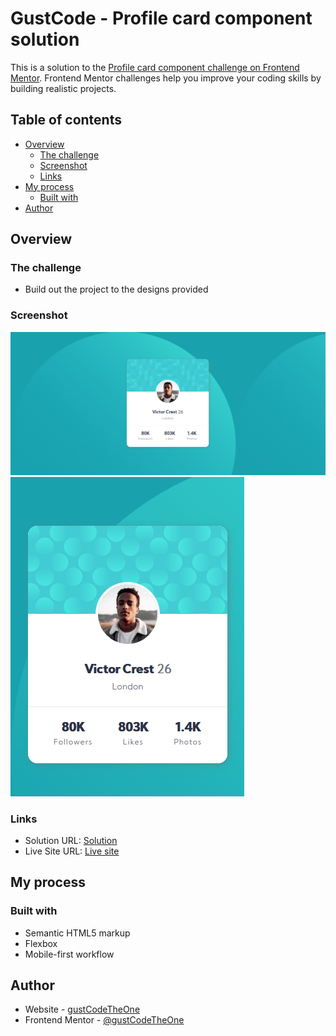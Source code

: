 # GustCode - Profile card component solution

This is a solution to the [Profile card component challenge on Frontend Mentor](https://www.frontendmentor.io/challenges/profile-card-component-cfArpWshJ). Frontend Mentor challenges help you improve your coding skills by building realistic projects.

## Table of contents

- [Overview](#overview)
  - [The challenge](#the-challenge)
  - [Screenshot](#screenshot)
  - [Links](#links)
- [My process](#my-process)
  - [Built with](#built-with)
- [Author](#author)

## Overview

### The challenge

- Build out the project to the designs provided

### Screenshot

![](./ProfileCardComponent-PC.PNG)
![](./ProfileCardComponent-Mobile.PNG)

### Links

- Solution URL: [Solution](https://www.frontendmentor.io/solutions/profile-card-component-html-css-flexbox-GDdVfq3F5)
- Live Site URL: [Live site](https://gustcodetheone.github.io/profileCardComponent/)

## My process

### Built with

- Semantic HTML5 markup
- Flexbox
- Mobile-first workflow

## Author

- Website - [gustCodeTheOne](https://github.com/gustCodeTheOne/)
- Frontend Mentor - [@gustCodeTheOne](https://www.frontendmentor.io/profile/gustCodeTheOne)
